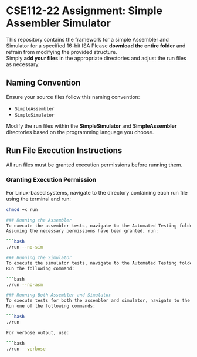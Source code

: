 # CSE112-22 Assignment: Simple Assembler Simulator

This repository contains the framework for a simple Assembler and Simulator for a specified 16-bit ISA
Please **download the entire folder** and refrain from modifying the provided structure.  
Simply **add your files** in the appropriate directories and adjust the run files as necessary.

## Naming Convention

Ensure your source files follow this naming convention:  
- `SimpleAssembler`  
- `SimpleSimulator`  

Modify the run files within the **SimpleSimulator** and **SimpleAssembler** directories based on the programming language you choose.

## Run File Execution Instructions

All run files must be granted execution permissions before running them.

### Granting Execution Permission  
For Linux-based systems, navigate to the directory containing each run file using the terminal and run:  
```bash
chmod +x run

### Running the Assembler
To execute the assembler tests, navigate to the Automated Testing folder and open a terminal.
Assuming the necessary permissions have been granted, run:

```bash
./run --no-sim

### Running the Simulator
To execute the simulator tests, navigate to the Automated Testing folder and open a terminal.
Run the following command:

```bash
./run --no-asm

### Running Both Assembler and Simulator
To execute tests for both the assembler and simulator, navigate to the Automated Testing folder and open a terminal.
Run one of the following commands:

```bash
./run

For verbose output, use:

```bash
./run --verbose
